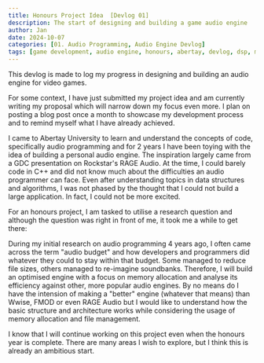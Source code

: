 ```yaml
---
title: Honours Project Idea  [Devlog 01]
description: The start of designing and building a game audio engine
author: Jan
date: 2024-10-07
categories: [01. Audio Programming, Audio Engine Devlog]
tags: [game development, audio engine, honours, abertay, devlog, dsp, memory management]
---
```


This devlog is made to log my progress in designing and building an audio engine for video games.

For some context, I have just submitted my project idea and am currently writing my proposal which will narrow down my focus even more. 
I plan on posting a blog post once a month to showcase my development process and to remind myself what I have already achieved.

I came to Abertay University to learn and understand the concepts of code, specifically audio programming and for 2 years I have been toying with the idea of building a personal audio engine. The inspiration largely came from a GDC presentation on Rockstar's RAGE Audio. At the time, I could barely code in C++ and did not know much about the difficulties an audio programmer can face. Even after understanding topics in data structures and algorithms, I was not phased by the thought that I could not build a large application. In fact, I could not be more excited.

For an honours project, I am tasked to utilise a research question and although the question was right in front of me, it took me a while to get there:

During my initial research on audio programming 4 years ago, I often came across the term "audio budget" and how developers and programmers did whatever they could to stay within that budget. Some managed to reduce file sizes, others managed to re-imagine soundbanks. Therefore, I will build an optimised engine with a focus on memory allocation and analyse its efficiency against other, more popular audio engines. By no means do I have the intension of making a "better" engine (whatever that means) than Wwise, FMOD or even RAGE Audio but I would like to understand how the basic structure and architecture works while considering the usage of memory allocation and file management.

I know that I will continue working on this project even when the honours year is complete. There are many areas I wish to explore, but I think this is already an ambitious start.
